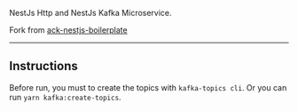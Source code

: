 NestJs Http and NestJs Kafka Microservice.

Fork from [ack-nestjs-boilerplate](https://github.com/andrechristikan/ack-nestjs-boilerplate.git)

---

## Instructions

Before run, you must to create the topics with `kafka-topics cli`. Or you can run `yarn kafka:create-topics`.

